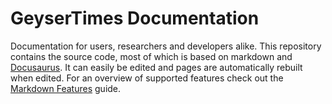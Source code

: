# GeyserTimes Documentation

Documentation for users, researchers and developers alike. This repository contains the source code, most of which is based on markdown and [Docusaurus](https://docusaurus.io/). It can easily be edited and pages are automatically rebuilt when edited. For an overview of supported features check out the [Markdown Features](https://docusaurus.io/docs/markdown-features) guide.
